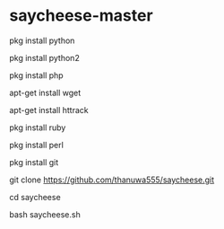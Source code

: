 # saycheese-master
pkg install python 

pkg install python2

pkg install php

apt-get install wget

apt-get install httrack 

pkg install ruby

pkg install perl

pkg install git

git clone https://github.com/thanuwa555/saycheese.git

cd saycheese

bash saycheese.sh


